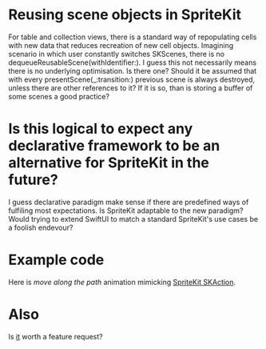# Reusing scene objects in SpriteKit

For table and collection views, there is a standard way of repopulating cells with new data that reduces recreation of new cell objects.
Imagining scenario in which user constantly switches SKScenes, there is no dequeueReusableScene(withIdentifier:). I guess this not necessarily means there is no underlying optimisation. Is there one? Should it be assumed that with every presentScene(_:transition:) previous scene is always destroyed, unless there are other references to it? If it is so, than is storing a buffer of some scenes a good practice?

# Is this logical to expect any declarative framework to be an alternative for SpriteKit in the future?
I guess declarative paradigm make sense if there are predefined ways of fulfiling most expectations. Is SpriteKit adaptable to the new paradigm? Would trying to extend SwiftUI to match a standard SpriteKit's use cases be a foolish endevour?

# Example code
Here is *move along the path* animation mimicking [SpriteKit SKAction](https://developer.apple.com/documentation/spritekit/skaction/1417798-follow). 

# Also
Is [it](https://developer.apple.com/forums/thread/720642) worth a feature request?
